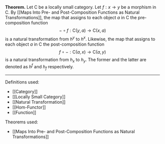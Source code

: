 **Theorem.** Let $\mathsf{C}$ be a locally small category. Let $f:x\to y$ be a morphism in $\mathsf{C}$. By [[Maps Into Pre- and Post-Composition Functions as Natural Transformations]], the map that assigns to each object $a$ in $\mathsf{C}$ the pre-composition function $$-\circ f:\mathsf{C}(y,a)\to \mathsf{C}(x,a)$$is a natural transformation from $h^y$ to $h^x$. Likewise, the map that assigns to each object $a$ in $\mathsf{C}$ the post-composition function $$f\circ -:\mathsf{C}(a,x)\to \mathsf{C}(a,y)$$is a natural transformation from $h_{x}$ to $h_{y}$. The former and the latter are denoted as $h^f$ and $h_{f}$ respectively.
***
Definitions used:
- [[Category]]
- [[Locally Small Category]]
- [[Natural Transformation]]
- [[Hom-Functor]]
- [[Function]]

Theorems used:
- [[Maps Into Pre- and Post-Composition Functions as Natural Transformations]]